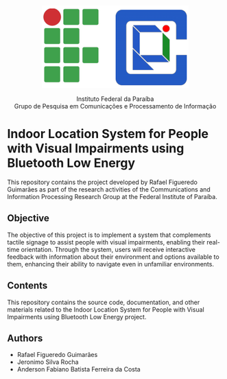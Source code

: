 <p align="center">
  <img src="https://github.com/rafaelfigueredog/IndorLocationSystem/blob/master/img/logos.png" /> 
</p>

<p align="center">
  Instituto Federal da Paraíba <br>
  Grupo de Pesquisa em Comunicações e Processamento de Informação
</p>

# Indoor Location System for People with Visual Impairments using Bluetooth Low Energy

This repository contains the project developed by Rafael Figueredo Guimarães as part of the research activities of the Communications and Information Processing Research Group at the Federal Institute of Paraíba.

##  Objective
The objective of this project is to implement a system that complements tactile signage to assist people with visual impairments, enabling their real-time orientation. Through the system, users will receive interactive feedback with information about their environment and options available to them, enhancing their ability to navigate even in unfamiliar environments.

## Contents
This repository contains the source code, documentation, and other materials related to the Indoor Location System for People with Visual Impairments using Bluetooth Low Energy project.

## Authors
- Rafael Figueredo Guimarães
- Jeronimo Silva Rocha
- Anderson Fabiano Batista Ferreira da Costa 
